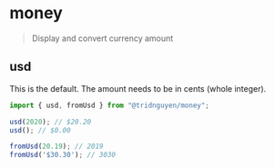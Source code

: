 # money

> Display and convert currency amount

## usd

This is the default. The amount needs to be in cents (whole integer).

```js
import { usd, fromUsd } from "@tridnguyen/money";

usd(2020); // $20.20
usd(); // $0.00

fromUsd(20.19); // 2019
fromUsd('$30.30'); // 3030
```
